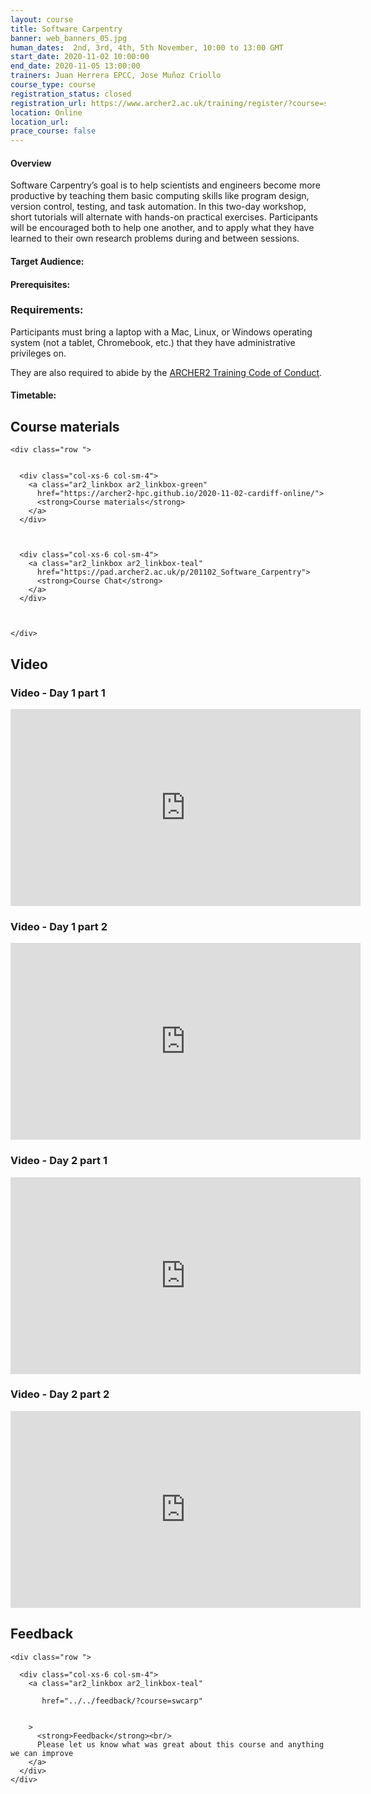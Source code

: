 ```yaml
---
layout: course
title: Software Carpentry 
banner: web_banners_05.jpg 
human_dates:  2nd, 3rd, 4th, 5th November, 10:00 to 13:00 GMT
start_date: 2020-11-02 10:00:00
end_date: 2020-11-05 13:00:00
trainers: Juan Herrera EPCC, Jose Muñoz Criollo
course_type: course
registration_status: closed
registration_url: https://www.archer2.ac.uk/training/register/?course=swcarp
location: Online
location_url:
prace_course: false
---
```



#### Overview

Software Carpentry’s goal is to help scientists and engineers become more productive by teaching them basic computing skills like program design, version control, testing, and task automation. In this two-day workshop, short tutorials will alternate with hands-on practical exercises. Participants will be encouraged both to help one another, and to apply what they have learned to their own research problems during and between sessions.



#### Target Audience:

#### Prerequisites:

### Requirements:

Participants must bring a laptop with a Mac, Linux, or Windows operating system (not a tablet, Chromebook, etc.) that they have administrative privileges on.

They are also required to abide by the [ARCHER2 Training Code of Conduct](../../code-of-conduct/). 


#### Timetable:


<section id="service">



<h2><a name="materials">Course materials</a></h2>



    <div class="row ">	

 		
      <div class="col-xs-6 col-sm-4">
        <a class="ar2_linkbox ar2_linkbox-green" 
          href="https://archer2-hpc.github.io/2020-11-02-cardiff-online/">
          <strong>Course materials</strong>         
        </a>
      </div>


 
      <div class="col-xs-6 col-sm-4">
        <a class="ar2_linkbox ar2_linkbox-teal" 
          href="https://pad.archer2.ac.uk/p/201102_Software_Carpentry">
          <strong>Course Chat</strong>       
        </a>
      </div>
		

  
 	</div>
		
		
<!--					

<h2><a name="join">Join sessions	</a>	</h2>		




    <div class="row ">	

      <div class="col-xs-6 col-sm-4">
        <a class="ar2_linkbox ar2_linkbox-teal" 
          href="https://eu.bbcollab.com/guest/0dc7a50c12314245894519e43fe206b1">
          <strong>Join Session</strong><br/>
          Join this online session in your browser
        </a>
      </div>

      <div class="col-xs-6 col-sm-4">
        <a class="ar2_linkbox ar2_linkbox-green" href="courses/"
           href="myevent.ics">
          <strong>Add to Calendar</strong><br/>
          Download ICS file to add this event to your calendar complete with join link
        </a>
      </div>

											
    </div>
 -->

 		
<h2><a name="video">Video</a></h2>


<h3><a name="video1a">Video - Day 1 part 1</a></h3>

<div>
	<iframe title="Video" width="560" height="315" src="https://www.youtube.com/embed/rK8H9h9Owzs" frameborder="0" allow="accelerometer; autoplay; encrypted-media; gyroscope; picture-in-picture" allowfullscreen></iframe>
</div>



<h3><a name="video1b">Video - Day 1 part 2</a></h3>

<div>
	<iframe title="Video" width="560" height="315" src="https://www.youtube.com/embed/nKj7I7wMAys" frameborder="0" allow="accelerometer; autoplay; encrypted-media; gyroscope; picture-in-picture" allowfullscreen></iframe>
</div>





<h3><a name="video2a">Video - Day 2 part 1</a></h3>

<div>
	<iframe title="Video" width="560" height="315" src="https://www.youtube.com/embed/gIft17lCzvo" frameborder="0" allow="accelerometer; autoplay; encrypted-media; gyroscope; picture-in-picture" allowfullscreen></iframe>
</div>


<h3><a name="video2b">Video - Day 2 part 2</a></h3>

<div>
	<iframe title="Video" width="560" height="315" src="https://www.youtube.com/embed/Jt2inp4q4nI" frameborder="0" allow="accelerometer; autoplay; encrypted-media; gyroscope; picture-in-picture" allowfullscreen></iframe>
</div>



<!--
<h3><a name="video3a">Video - Day 3 part 1</a></h3>

<div>
	<iframe title="Video" width="560" height="315" src="https://www.youtube.com/embed/xxxxxxxxxxx" frameborder="0" allow="accelerometer; autoplay; encrypted-media; gyroscope; picture-in-picture" allowfullscreen></iframe>
</div>
 -->

<!--
<h3><a name="video3b">Video - Day 3 part 2</a></h3>

<div>
	<iframe title="Video" width="560" height="315" src="https://www.youtube.com/embed/xxxxxxxxxxx" frameborder="0" allow="accelerometer; autoplay; encrypted-media; gyroscope; picture-in-picture" allowfullscreen></iframe>
</div>
 -->


<!--
<h3><a name="video4a">Video - Day 4 part 1</a></h3>

<div>
	<iframe title="Video" width="560" height="315" src="https://www.youtube.com/embed/xxxxxxxxxxx" frameborder="0" allow="accelerometer; autoplay; encrypted-media; gyroscope; picture-in-picture" allowfullscreen></iframe>
</div>
 -->

<!--
<h3><a name="video4b">Video - Day 4 part 2</a></h3>

<div>
	<iframe title="Video" width="560" height="315" src="https://www.youtube.com/embed/xxxxxxxxxxx" frameborder="0" allow="accelerometer; autoplay; encrypted-media; gyroscope; picture-in-picture" allowfullscreen></iframe>
</div>
 -->



<!-- 
<h2><a name="slides">Slides</a></h2>



    <div class="row ">	


      <div class="col-xs-6 col-sm-4">
        <a class="ar2_linkbox ar2_linkbox-teal" href="courses/"
           href="transcript.pdf">
          <strong>Transcript</strong><br/>
          Download a transcript of the video audio
        </a>
      </div>



      <div class="col-xs-6 col-sm-4">
        <a class="ar2_linkbox ar2_linkbox-green" href="courses/"
           href="slides.pdf">
          <strong>Slides</strong><br/>
          Download pdf of the presentation.
        </a>
      </div>
										
    </div>

 -->



<h2><a name="feedback">Feedback</a></h2>


    <div class="row ">	

      <div class="col-xs-6 col-sm-4">
        <a class="ar2_linkbox ar2_linkbox-teal" 

           href="../../feedback/?course=swcarp"  


		>
          <strong>Feedback</strong><br/>
          Please let us know what was great about this course and anything we can improve
        </a>
      </div>
    </div>
		
 		

<!--  
</section>

 -->

